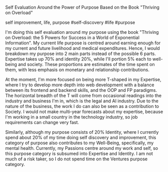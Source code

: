 Self Evaluation Around the Power of Purpose Based on the Book "Thriving on Overload"

self improvement, life, purpose
#self-discovery 
#life 
#purpose 

I'm doing this self evaluation around my purpose using the book "Thriving on Overload: the 5 Powers for Success in a World of Exponential Information".  My current life purpose is centred around earning enough for my current and future livelihood and medical expenditures.  Hence, I would breakdown my purpose into 2 main parts instead of the possible 6 parts.  Expertise takes up 70% and identity 20%, while I'll portion 5% each to well-being and society.  These proportions are estimates of the time spent on them, with less emphasis on monetary and relationship contributions.  

At the moment, I'm more focused on being more T-shaped in my Expertise, where I try to develop more depth into web development with a balance between its frontend and backend skills, and the OOP and FP paradigms.  The horizontal breadth of the T will come from occasional readings into the industry and business I'm in, which is the legal and AI industry.  Due to the nature of the business, the work I do can also be seen as a contribution to Society.  I would not make multi-year forecasts about my expertise, because I'm working in a small country in the technology industry, so job requirements can change very fast.  

Similarly, although my purpose consists of 20% Identity, where I currently spend about 20% of my time doing self discovery and improvement, this category of purpose also contributes to my Well-Being, specifically, my mental health.  Currently, my Passions centre around my work and self, so this purpose category is subsumed into Expertise and Identity.  I am not much of a risk taker, so I do not spend time on the Ventures purpose category.  





